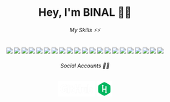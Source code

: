 <h1 align=center>Hey, I'm BINAL 👦👋</h1>

<div align=center>
  <h6>My Skills ⚡⚡</h6>
  <img style="width: 30px" src=https://cdn.jsdelivr.net/gh/devicons/devicon@latest/icons/nodejs/nodejs-original.svg>
  <img style="width: 30px" src=https://cdn.jsdelivr.net/gh/devicons/devicon@latest/icons/nodemon/nodemon-original.svg>
  <img style="width: 30px" src=https://cdn.jsdelivr.net/gh/devicons/devicon@latest/icons/svelte/svelte-original.svg>
  <img style="width: 30px" src=https://cdn.jsdelivr.net/gh/devicons/devicon@latest/icons/javascript/javascript-original.svg>
  <img style="width: 30px" src=https://cdn.jsdelivr.net/gh/devicons/devicon@latest/icons/json/json-original.svg>
  <img style="width: 30px" src=https://cdn.jsdelivr.net/gh/devicons/devicon@latest/icons/css3/css3-original.svg>
  <img style="width: 30px" src=https://cdn.jsdelivr.net/gh/devicons/devicon@latest/icons/html5/html5-original.svg>
  <img style="width: 30px" src=https://cdn.jsdelivr.net/gh/devicons/devicon@latest/icons/npm/npm-original-wordmark.svg>
  <img style="width: 30px" src=https://cdn.jsdelivr.net/gh/devicons/devicon@latest/icons/git/git-original.svg>
  <img style="width: 30px" src=https://cdn.jsdelivr.net/gh/devicons/devicon@latest/icons/electron/electron-original.svg>
  <img style="width: 30px" src=https://cdn.jsdelivr.net/gh/devicons/devicon@latest/icons/bootstrap/bootstrap-original.svg>
  <img style="width: 30px" src=https://cdn.jsdelivr.net/gh/devicons/devicon@latest/icons/less/less-plain-wordmark.svg>
  <img style="width: 30px" src=https://cdn.jsdelivr.net/gh/devicons/devicon@latest/icons/tailwindcss/tailwindcss-original.svg>
  <img style="width: 30px" src=https://cdn.jsdelivr.net/gh/devicons/devicon@latest/icons/arduino/arduino-original-wordmark.svg />
  <img style="width: 30px" src=https://cdn.jsdelivr.net/gh/devicons/devicon@latest/icons/jquery/jquery-plain-wordmark.svg>
  <img style="width: 30px" src=https://cdn.jsdelivr.net/gh/devicons/devicon@latest/icons/blender/blender-original.svg />
  <img style="width: 30px" src=https://cdn.jsdelivr.net/gh/devicons/devicon@latest/icons/canva/canva-original.svg>
  <img style="width: 30px" src=https://cdn.jsdelivr.net/gh/devicons/devicon@latest/icons/figma/figma-original.svg>
  <img style="width: 30px" src=https://cdn.jsdelivr.net/gh/devicons/devicon@latest/icons/astro/astro-original.svg />
  <img style="width: 30px" src=https://cdn.jsdelivr.net/gh/devicons/devicon@latest/icons/denojs/denojs-original-wordmark.svg>
  <img style="width: 30px" src=https://cdn.jsdelivr.net/gh/devicons/devicon@latest/icons/express/express-original.svg>

  <h6>Social Accounts 🔗🔗</h6>
  <a href="https://www.github.com/BinalNethmika"><img style="height: 40px" src=https://github.com/BinalNethmika/BinalNethmika/blob/main/GitHub_Logo_White.png></a>
  <a href="https://www.hackerrank.com/profile/binalnethmika"><img style="width: 40px" src=https://github.com/BinalNethmika/BinalNethmika/blob/main/hacker_rank_logo.png></a>
</div>
